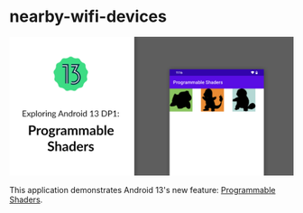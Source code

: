 # nearby-wifi-devices

<div align="center">
    <img src="screenshots/android-13-programmable-shaders.png" />
</div>

This application demonstrates Android 13's new feature: [Programmable Shaders](https://developer.android.com/about/versions/13/features#shaders).
